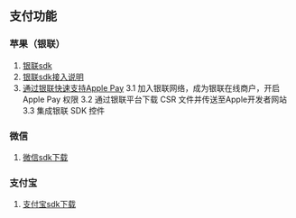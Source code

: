 ## 支付功能

### 苹果（银联）
1. [银联sdk](https://open.unionpay.com/ajweb/help/file/techFile?productId=3)
2. [银联sdk接入说明](http://www.jianshu.com/p/92d615f78509)
3. [通过银联快速支持Apple Pay](https://open.unionpay.com/apple/applepay.html)
3.1 加入银联网络，成为银联在线商户，开启 Apple Pay 权限
3.2 通过银联平台下载 CSR 文件并传送至Apple开发者网站
3.3 集成银联 SDK 控件

### 微信
1. [微信sdk下载](https://pay.weixin.qq.com/wiki/doc/api/app.php?chapter=11_1)

### 支付宝
1. [支付宝sdk下载](https://b.alipay.com/order/productDetail.htm?productId=2013080604609654&tabId=4#ps-tabinfo-hash)
